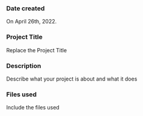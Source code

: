 ### Date created
On April 26th, 2022.

### Project Title
Replace the Project Title

### Description
Describe what your project is about and what it does

### Files used
Include the files used
